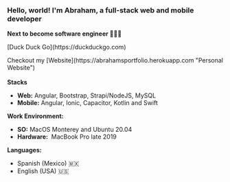 <h3>Hello, world! I'm Abraham, a full-stack web and mobile developer</h4>
<strong>Next to become software engineer 👷🏽‍♂️</strong> 
<br>
<p>[Duck Duck Go](https://duckduckgo.com)</p>
Checkout my [Website](https://abrahamsportfolio.herokuapp.com "Personal Website")
<br>
<br>
<strong>Stacks</strong>
<ul>
 <li><strong>Web:</strong>&nbsp;Angular, Bootstrap, Strapi/NodeJS, MySQL</li>
 <li><strong>Mobile:</strong>&nbsp;Angular, Ionic, Capacitor, Kotlin and Swift</li>
</ul> 

<strong>Work Environment:</strong>
<ul>
 <li><strong>SO:</strong>&nbsp;MacOS Monterey and Ubuntu 20.04</li>
 <li><strong>Hardware:</strong>&nbsp; MacBook Pro late 2019</li>
</ul>

<strong>Languages:</strong>
<ul>
 <li>Spanish (Mexico) 🇲🇽</li>
 <li>English (USA) 🇺🇸</li>
</ul>
